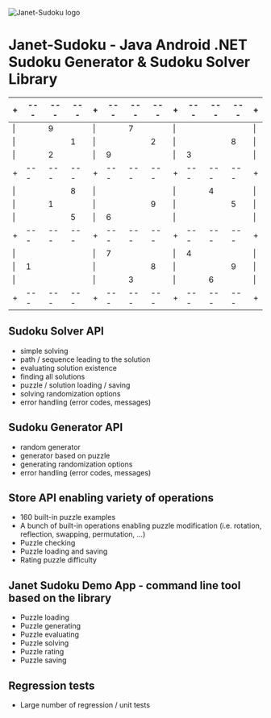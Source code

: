 ![Janet-Sudoku logo](http://janetsudoku.mariuszgromada.org/wp-content/uploads/2016/04/Janet-Sudoku-logo.png)
# Janet-Sudoku - Java Android .NET Sudoku Generator &amp; Sudoku Solver Library

| + |---|---|---| + |---|---|---| + |---|---|---| + |
|---|---|---|---|---|---|---|---|---|---|---|---|---|
|\| |   | 9 |   |\| |   | 7 |   |\| |   |   |   |\| |
|\| |   |   | 1 |\| |   |   | 2 |\| |   |   | 8 |\| |
|\| |   | 2 |   |\| | 9 |   |   |\| | 3 |   |   |\| |
| + |---|---|---| + |---|---|---| + |---|---|---| + |
|\| |   |   | 8 |\| |   |   |   |\| |   | 4 |   |\| |
|\| |   | 1 |   |\| |   |   | 9 |\| |   |   | 5 |\| |
|\| |   |   | 5 |\| | 6 |   |   |\| |   |   |   |\| |
| + |---|---|---| + |---|---|---| + |---|---|---| + |
|\| |   |   |   |\| | 7 |   |   |\| | 4 |   |   |\| |
|\| | 1 |   |   |\| |   |   | 8 |\| |   |   | 9 |\| |
|\| |   |   |   |\| |   | 3 |   |\| |   | 6 |   |\| |
| + |---|---|---| + |---|---|---| + |---|---|---| + |

## Sudoku Solver API
- simple solving
- path / sequence leading to the solution
- evaluating solution existence
- finding all solutions
- puzzle / solution loading / saving
- solving randomization options
- error handling (error codes, messages)
	
## Sudoku Generator API
- random generator
- generator based on puzzle
- generating randomization options
- error handling (error codes, messages)
	
## Store API enabling variety of operations
- 160 built-in puzzle examples
- A bunch of built-in operations enabling puzzle modification  (i.e. rotation, reflection, swapping, permutation, ...)
- Puzzle checking
- Puzzle loading and saving
- Rating puzzle difficulty
		
## Janet Sudoku Demo App - command line tool based on the library
- Puzzle loading
- Puzzle generating
- Puzzle evaluating
- Puzzle solving
- Puzzle rating
- Puzzle saving

## Regression tests
- Large number of regression / unit tests
